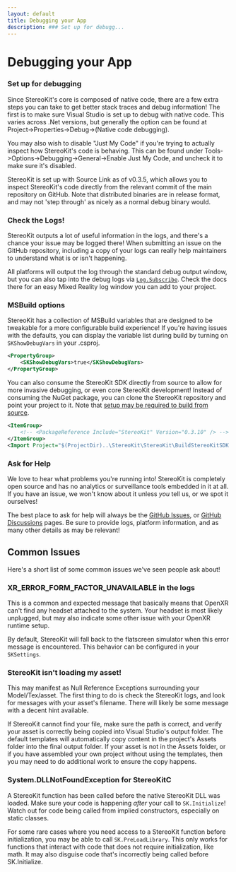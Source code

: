 ```yaml
---
layout: default
title: Debugging your App
description: ### Set up for debugg...
---
```


# Debugging your App
### Set up for debugging
Since StereoKit's core is composed of native code, there are a few extra
steps you can take to get better stack traces and debug information! The
first is to make sure Visual Studio is set up to debug with native code.
This varies across .Net versions, but generally the option can be found at
Project->Properties->Debug->(Native code debugging).

You may also wish to disable "Just My Code" if you're trying to actually
inspect how StereoKit's code is behaving. This can be found under
Tools->Options->Debugging->General->Enable Just My Code, and uncheck it to
make sure it's disabled.

StereoKit is set up with Source Link as of v0.3.5, which allows you to
inspect StereoKit's code directly from the relevant commit of the main
repository on GitHub. Note that distributed binaries are in release format,
and may not 'step through' as nicely as a normal debug binary would.

### Check the Logs!
StereoKit outputs a lot of useful information in the logs, and there's a
chance your issue may be logged there! When submitting an issue on the
GitHub repository, including a copy of your logs can really help
maintainers to understand what is or isn't happening.

All platforms will output the log through the standard debug output window,
but you can also tap into the debug logs via
[`Log.Subscribe`]({{site.url}}/Pages/Reference/Log/Subscribe.html). Check
the docs there for an easy Mixed Reality log window you can add to your
project.

### MSBuild options
StereoKit has a collection of MSBuild variables that are designed to be
tweakable for a more configurable build experience! If you're having issues
with the defaults, you can display the variable list during build by
turning on `SKShowDebugVars` in your .csproj.

```xml
<PropertyGroup>
	<SKShowDebugVars>true</SKShowDebugVars>
</PropertyGroup>
```

You can also consume the StereoKit SDK directly from source to allow for
more invasive debugging, or even core StereoKit development! Instead of
consuming the NuGet package, you can clone the StereoKit repository and
point your project to it. Note that [setup may be required to build from source](https://github.com/StereoKit/StereoKit/blob/master/BUILDING.md).

```xml
<ItemGroup>
	<!-- <PackageReference Include="StereoKit" Version="0.3.10" /> -->
</ItemGroup>
<Import Project="$(ProjectDir)..\StereoKit\StereoKit\BuildStereoKitSDK.targets" />
```

### Ask for Help
We love to hear what problems you're running into! StereoKit is completely
open source and has no analytics or surveillance tools embedded in it at
all. If you have an issue, we won't know about it unless _you_ tell us, or
we spot it ourselves!

The best place to ask for help will always be the [GitHub Issues](https://github.com/StereoKit/StereoKit/issues),
or [GitHub Discussions](https://github.com/StereoKit/StereoKit/discussions)
pages. Be sure to provide logs, platform information, and as many other
details as may be relevant!

## Common Issues
Here's a short list of some common issues we've seen people ask about!

### XR_ERROR_FORM_FACTOR_UNAVAILABLE in the logs
This is a common and expected message that basically means that OpenXR
can't find any headset attached to the system. Your headset is most likely
unplugged, but may also indicate some other issue with your OpenXR runtime
setup.

By default, StereoKit will fall back to the flatscreen simulator when this
error message is encountered. This behavior can be configured in your
`SKSettings`.

### StereoKit isn't loading my asset!
This may manifest as Null Reference Exceptions surrounding your
Model/Tex/asset. The first thing to do is check the StereoKit logs, and
look for messages with your asset's filename. There will likely be some
message with a decent hint available.

If StereoKit cannot find your file, make sure the path is correct, and
verify your asset is correctly being copied into Visual Studio's output
folder. The default templates will automatically copy content in the
project's Assets folder into the final output folder. If your asset is not
in the Assets folder, or if you have assembled your own project without
using the templates, then you may need to do additional work to ensure the
copy happens.

### System.DLLNotFoundException for StereoKitC
A StereoKit function has been called before the native StereoKit DLL was
loaded. Make sure your code is happening _after_ your call to
`SK.Initialize`! Watch out for code being called from implied constructors,
especially on static classes.

For some rare cases where you need access to a StereoKit function before
initialization, you may be able to call `SK.PreLoadLibrary`. This only
works for functions that interact with code that does not require
initialization, like math. It may also disguise code that's incorrectly
being called before SK.Initialize.

